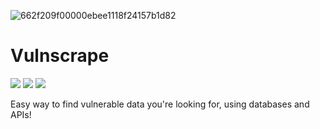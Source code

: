 ![662f209f00000ebee1118f24157b1d82](https://user-images.githubusercontent.com/62581994/112323931-3eaa9000-8c80-11eb-91a8-cfc96b97a98f.png)


# Vulnscrape
![](https://img.shields.io/github/license/kounelictf/vulnscrape)
![](https://img.shields.io/github/stars/kounelictf/vulnscrape)
![](https://img.shields.io/github/forks/kounelictf/vulnscrape)

Easy way to find vulnerable data you're looking for, using databases and APIs!

